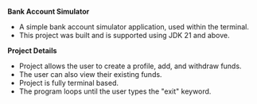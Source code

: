 **Bank Account Simulator**
- A simple bank account simulator application, used within the terminal.
- This project was built and is supported using JDK 21 and above.

**Project Details**
- Project allows the user to create a profile, add, and withdraw funds.
- The user can also view their existing funds.
- Project is fully terminal based.
- The program loops until the user types the "exit" keyword.